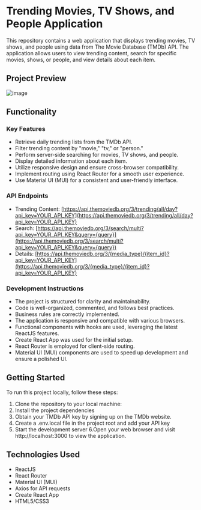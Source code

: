 # Trending Movies, TV Shows, and People Application

This repository contains a web application that displays trending movies, TV shows, and people using data from The Movie Database (TMDb) API. The application allows users to view trending content, search for specific movies, shows, or people, and view details about each item.

## Project Preview
![image](https://github.com/EsraaSamyZ/Movie-App-react/assets/142722769/d5f98b1c-7336-4103-9e36-c60fdb417638)

## Functionality

### Key Features

- Retrieve daily trending lists from the TMDb API.
- Filter trending content by "movie," "tv," or "person."
- Perform server-side searching for movies, TV shows, and people.
- Display detailed information about each item.
- Utilize responsive design and ensure cross-browser compatibility.
- Implement routing using React Router for a smooth user experience.
- Use Material UI (MUI) for a consistent and user-friendly interface.

### API Endpoints

- Trending Content: [https://api.themoviedb.org/3/trending/all/day?api_key=YOUR_API_KEY](https://api.themoviedb.org/3/trending/all/day?api_key=YOUR_API_KEY)
- Search: [https://api.themoviedb.org/3/search/multi?api_key=YOUR_API_KEY&query={query}](https://api.themoviedb.org/3/search/multi?api_key=YOUR_API_KEY&query={query})
- Details: [https://api.themoviedb.org/3/{media_type}/{item_id}?api_key=YOUR_API_KEY](https://api.themoviedb.org/3/{media_type}/{item_id}?api_key=YOUR_API_KEY)

### Development Instructions

- The project is structured for clarity and maintainability.
- Code is well-organized, commented, and follows best practices.
- Business rules are correctly implemented.
- The application is responsive and compatible with various browsers.
- Functional components with hooks are used, leveraging the latest ReactJS features.
- Create React App was used for the initial setup.
- React Router is employed for client-side routing.
- Material UI (MUI) components are used to speed up development and ensure a polished UI.

## Getting Started

To run this project locally, follow these steps:

1. Clone the repository to your local machine:
2. Install the project dependencies
3. Obtain your TMDb API key by signing up on the TMDb website.
4. Create a .env.local file in the project root and add your API key
5. Start the development server
6.Open your web browser and visit http://localhost:3000 to view the application.

## Technologies Used

- ReactJS
- React Router
- Material UI (MUI)
- Axios for API requests
- Create React App
- HTML5/CSS3




